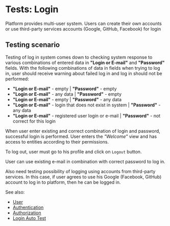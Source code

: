 <!-- TITLE: Tests: Login -->
<!-- SUBTITLE: -->

# Tests: Login

Platform provides multi-user system. Users can create their own accounts or use third-party services accounts (Google, GitHub, Facebook) for login

## Testing scenario

Testing of log in system comes down to checking system response to various combinations of entered data in **"Login or E-mail"** and **"Password"** fields.
With the following combinations of data in fields when trying to log in, user should receive warning about failed log in and log in should not be performed:

  * **"Login or E-mail"** - empty | **"Password"** - empty
  * **"Login or E-mail"** - any data | **"Password"** - empty
  * **"Login or E-mail"** - empty | **"Password"** - any data
  * **"Login or E-mail"** - login that does not exist in system | **"Password"** - any data
  * **"Login or E-mail"** - registered user login or e-mail | **"Password"** - not correct for this login


When user enter existing and correct combination of login and password, successful login is performed. 
User enters the *"Welcome"* view and has access to entities according to their permissions.

To log out, user must go to his profile and click on ```Logout``` button.

User can use existing e-mail in combination with correct password to log in.

Also need testing possibility of logging using accounts from third-party services. 
In this case, if user agrees to use his Google (Facebook, GitHub) account to log in to platform, then he can be logged in.

   
See also:
  * [User](../govern/user.md)
  * [Authentication](../govern/authentication.md)
  * [Authorization](../govern/authorization.md)
  * [Login Auto Test](../selenium/login-test.side)
